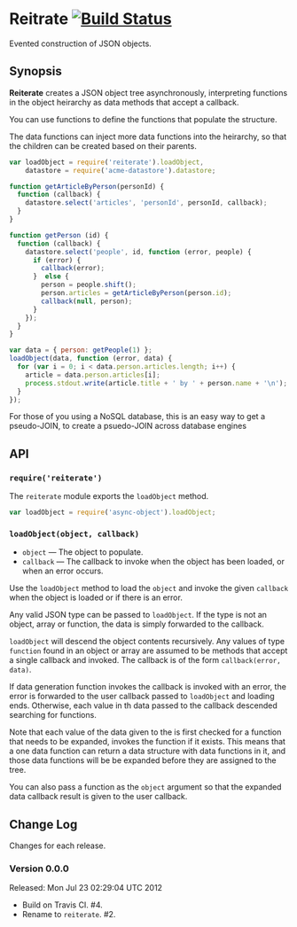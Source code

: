 # Reitrate [![Build Status](https://travis-ci.org/bigeasy/reiterate.png?branch=master)](https://travis-ci.org/bigeasy/reiterate)

Evented construction of JSON objects.

## Synopsis

**Reiterate** creates a JSON object tree asynchronously, interpreting functions
in the object heirarchy as data methods that accept a callback.

You can use functions to define the functions that populate the structure.

The data functions can inject more data functions into the heirarchy, so that
the children can be created based on their parents.

```javascript
var loadObject = require('reiterate').loadObject,
    datastore = require('acme-datastore').datastore;

function getArticleByPerson(personId) {
  function (callback) {
    datastore.select('articles', 'personId', personId, callback);
  }
}

function getPerson (id) {
  function (callback) {
    datastore.select('people', id, function (error, people) {
      if (error) {
        callback(error);
      }  else {
        person = people.shift();
        person.articles = getArticleByPerson(person.id);
        callback(null, person);
      }
    });
  }
}

var data = { person: getPeople(1) };
loadObject(data, function (error, data) {
  for (var i = 0; i < data.person.articles.length; i++) {
    article = data.person.articles[i];
    process.stdout.write(article.title + ' by ' + person.name + '\n');
  }
});
```

For those of you using a NoSQL database, this is an easy way to get a
pseudo-JOIN, to create a psuedo-JOIN across database engines

## API

### `require('reiterate')`

The `reiterate` module exports the `loadObject` method.

```javascript
var loadObject = require('async-object').loadObject;
```

### `loadObject(object, callback)`

 * `object` &mdash;       The object to populate.
 * `callback` &mdash;     The callback to invoke when the object has been
                          loaded, or when an error occurs.

Use the `loadObject` method to load the `object` and invoke the given `callback`
when the object is loaded or if there is an error.

Any valid JSON type can be passed to `loadObject`. If the type is not an object,
array or function, the data is simply forwarded to the callback.

`loadObject` will descend the object contents recursively. Any values of type
`function` found in an object or array are assumed to be methods that accept a
single callback and invoked. The callback is of the form `callback(error,
data)`.

If data generation function invokes the callback is invoked with an error, the
error is forwarded to the user callback passed to `loadObject` and loading ends.
Otherwise, each value in th  data passed to the callback descended searching for
functions.

Note that each value of the data given to the is first checked for a function
that needs to be expanded, invokes the function if it exists. This means that a
one data function can return a data structure with data functions in it, and
those data functions will be be expanded before they are assigned to the tree.

You can also pass a function as the `object` argument so that the expanded data
callback result is given to the user callback.

## Change Log

Changes for each release.

### Version 0.0.0

Released: Mon Jul 23 02:29:04 UTC 2012

 * Build on Travis CI. #4. 
 * Rename to `reiterate`. #2.
